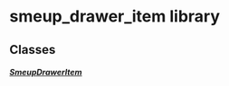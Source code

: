 


# smeup_drawer_item library











## Classes

##### [SmeupDrawerItem](../smeup_widgets_smeup_drawer_item/SmeupDrawerItem-class.md)



 















